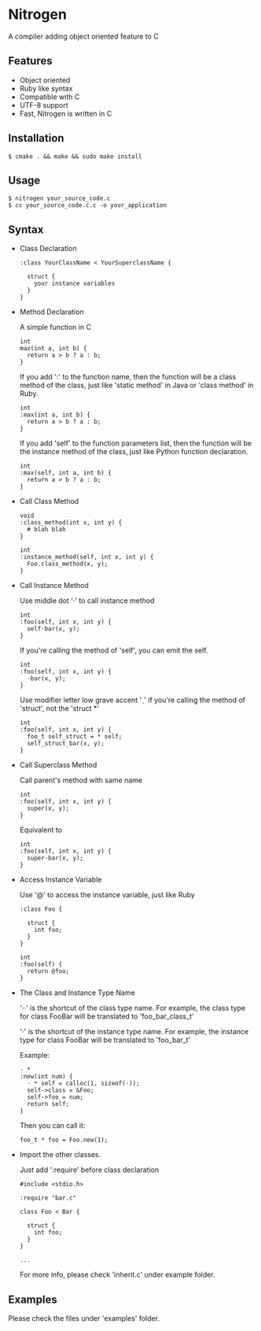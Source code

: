 # Nitrogen

A compiler adding object oriented feature to C

## Features

*   Object oriented
*   Ruby like syntax
*   Compatible with C
*   UTF-8 support
*   Fast, Nitrogen is written in C

## Installation

    $ cmake . && make && sudo make install

## Usage

    $ nitrogen your_source_code.c
    $ cc your_source_code.c.c -o your_application

## Syntax

*   Class Declaration

        :class YourClassName < YourSuperclassName {
        
          struct {
            your instance variables
          }
        }

*   Method Declaration

    A simple function in C

        int
        max(int a, int b) {
          return a > b ? a : b;
        }

    If you add ':' to the function name, then the function will be a class method of the class, just like 'static method' in Java or 'class method' in Ruby.

        int
        :max(int a, int b) {
          return a > b ? a : b;
        }

    If you add 'self' to the function parameters list, then the function will be the instance method of the class, just like Python function declaration.

        int
        :max(self, int a, int b) {
          return a > b ? a : b;
        }

*   Call Class Method

        void
        :class_method(int x, int y) {
          # blah blah
        }

        int
        :instance_method(self, int x, int y) {
          Foo.class_method(x, y);
        }

*   Call Instance Method

    Use middle dot '·' to call instance method

        int
        :foo(self, int x, int y) {
          self·bar(x, y);
        }

    If you're calling the method of 'self', you can emit the self.

        int
        :foo(self, int x, int y) {
          ·bar(x, y);
        }

    Use modifier letter low grave accent 'ˎ' if you're calling the method of 'struct', not the 'struct *'

        int
        :foo(self, int x, int y) {
          foo_t self_struct = * self;
          self_structˎbar(x, y);
        }

*   Call Superclass Method

    Call parent's method with same name

        int
        :foo(self, int x, int y) {
          super(x, y);
        }

    Equivalent to

        int
        :foo(self, int x, int y) {
          super·bar(x, y);
        }

*   Access Instance Variable

    Use '@' to access the instance variable, just like Ruby

        :class Foo {

          struct {
            int foo;
          }
        }

        int
        :foo(self) {
          return @foo;
        }

*   The Class and Instance Type Name

    '··' is the shortcut of the class type name.
    For example, the class type for class FooBar will be translated to 'foo_bar_class_t'

    '·' is the shortcut of the instance type name.
    For example, the instance type for class FooBar will be translated to 'foo_bar_t'

    Example: 

        · *
        :new(int num) {
          · * self = calloc(1, sizeof(·));
          self->class = &Foo;
          self->foo = num;
          return self;
        }

    Then you can call it:

        foo_t * foo = Foo.new(1);


*   Import the other classes.

    Just add ':require' before class declaration

        #include <stdio.h>

        :require "bar.c"

        class Foo < Bar {

          struct {
            int foo;
          }
        }

        ...

    For more info, please check 'inherit.c' under example folder.

## Examples

Please check the files under 'examples' folder.
